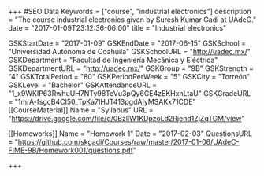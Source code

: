 +++
#SEO Data
Keywords = ["course", "industrial electronics"]
description = "The course industrial electronics given by Suresh Kumar Gadi at UAdeC."
date = "2017-01-09T23:12:36-06:00"
title = "Industrial electronics"

GSKStartDate = "2017-01-09"
GSKEndDate = "2017-06-15"
GSKSchool = "Universidad Autónoma de Coahuila"
GSKSchoolURL = "http://uadec.mx/"
GSKDepartment = "Facultad de Ingeniería Mecánica y Eléctrica"
GSKDepartmentURL = "http://uadec.mx/"
GSKGroup = "9B"
GSKStrength = "4"
GSKTotalPeriod = "80"
GSKPeriodPerWeek = "5"
GSKCity = "Torreón"
GSKLevel = "Bachelor"
GSKAttendanceURL = "1_x9WKIP63RwhuUH7NTy98TeVu3pQy6GE4zEKHxnLtaU"
GSKGradeURL = "1mrA-fsgcB4CI50_TpKa7IHJT413pgdAIyMSAKx71CDE"
[[CourseMaterial]]
    Name = "Syllabus"
    URL = "https://drive.google.com/file/d/0BzllW1KDpzoLd2Rjend1ZjZqTGM/view"

[[Homeworks]]
    Name = "Homework 1"
	Date = "2017-02-03"
    QuestionsURL = "https://github.com/skgadi/Courses/raw/master/2017-01-06/UAdeC-FIME-9B/Homework001/questions.pdf"

	
+++

<br />

<!--

[[CourseMaterial]]
    Name = "Syllabus"
    URL = "https://github.com/skgadi/Courses/raw/master/2016-07-12/FIME-5A/Circuitos%20el%C3%A9ctricos%20II.doc"

[[Homeworks]]
    Name = "Homework 1"
	Date = "2016-09-01"
    QuestionsURL = "https://github.com/skgadi/Courses/raw/master/2016-07-12/FIME-5A/Homework001/questions.pdf"
	AnswersURL = "http://github.com/skgadi/Courses/raw/master/2016-07-12/FIME-5A/Homework001/answers.pdf"
[[Homeworks]]
    Name = "Homework 2"
	Date = "2016-09-15"
    QuestionsURL = "https://github.com/skgadi/Courses/raw/master/2016-07-12/FIME-5A/Homework002/questions.pdf"
	AnswersURL = "http://github.com/skgadi/Courses/raw/master/2016-07-12/FIME-5A/Homework002/answers.pdf"
[[Homeworks]]
    Name = "Homework 3"
	Date = "2016-10-04"
    QuestionsURL = "https://github.com/skgadi/Courses/raw/master/2016-07-12/FIME-5A/Homework003/questions.pdf"
	AnswersURL = "http://github.com/skgadi/Courses/raw/master/2016-07-12/FIME-5A/Homework003/answers.pdf"

[[Exams]]
    Name = "Exam 1"
	Date = "2016-10-07"
    QuestionsURL = "https://github.com/skgadi/Courses/raw/master/2016-07-12/FIME-5A/Exam001/questions.pdf"
	AnswersURL = "https://github.com/skgadi/Courses/raw/master/2016-07-12/FIME-5A/Exam001/questions.pdf"
[[Exams]]
    Name = "Exam 2"
	Date = "2016-11-11"
    QuestionsURL = "https://github.com/skgadi/Courses/raw/master/2016-07-12/FIME-5A/Exam002/questions.pdf"
	AnswersURL = "http://github.com/skgadi/Courses/raw/master/2016-07-12/FIME-5A/Exam002/answers.pdf"

	-->